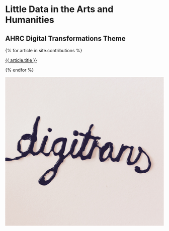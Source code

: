 # Little Data in the Arts and Humanities
## AHRC Digital Transformations Theme

{% for article in site.contributions %}

<a href="{{ article.url }}">{{ article.title }}</a>

{% endfor %}

![Image](/contributions/Images/CoverImage2.jpeg)

